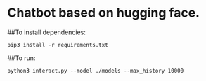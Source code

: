 # Chatbot based on hugging face.

##To install dependencies:

```
pip3 install -r requirements.txt
```


##To run:

```
python3 interact.py --model ./models --max_history 10000
```
